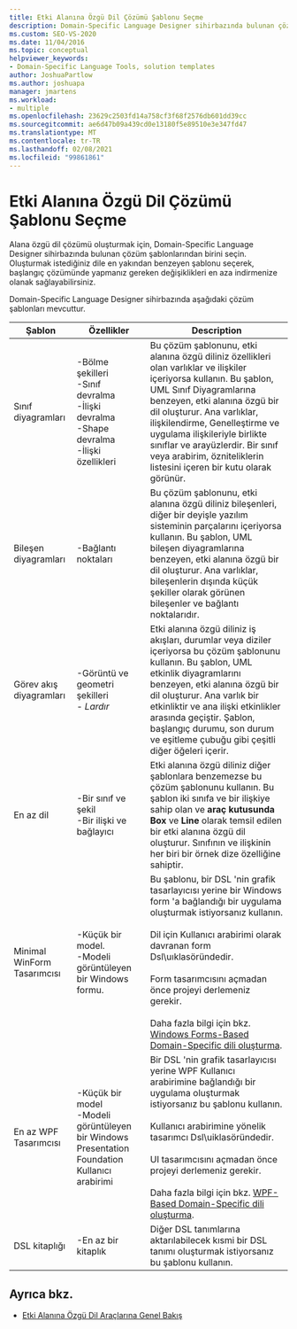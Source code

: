 ```yaml
---
title: Etki Alanına Özgü Dil Çözümü Şablonu Seçme
description: Domain-Specific Language Designer sihirbazında bulunan çözüm şablonlarından birini seçerek, etki alanına özgü dil çözümü oluşturmayı öğrenin.
ms.custom: SEO-VS-2020
ms.date: 11/04/2016
ms.topic: conceptual
helpviewer_keywords:
- Domain-Specific Language Tools, solution templates
author: JoshuaPartlow
ms.author: joshuapa
manager: jmartens
ms.workload:
- multiple
ms.openlocfilehash: 23629c2503fd14a758cf3f68f2576db601dd39cc
ms.sourcegitcommit: ae6d47b09a439cd0e13180f5e89510e3e347fd47
ms.translationtype: MT
ms.contentlocale: tr-TR
ms.lasthandoff: 02/08/2021
ms.locfileid: "99861861"
---
```

# <a name="choosing-a-domain-specific-language-solution-template"></a>Etki Alanına Özgü Dil Çözümü Şablonu Seçme
Alana özgü dil çözümü oluşturmak için, Domain-Specific Language Designer sihirbazında bulunan çözüm şablonlarından birini seçin. Oluşturmak istediğiniz dile en yakından benzeyen şablonu seçerek, başlangıç çözümünde yapmanız gereken değişiklikleri en aza indirmenize olanak sağlayabilirsiniz.

 Domain-Specific Language Designer sihirbazında aşağıdaki çözüm şablonları mevcuttur.

|Şablon|Özellikler|Description|
|-|-|-|
|Sınıf diyagramları|-Bölme şekilleri<br />-Sınıf devralma<br />-İlişki devralma<br />-Shape devralma<br />-İlişki özellikleri|Bu çözüm şablonunu, etki alanına özgü diliniz özellikleri olan varlıklar ve ilişkiler içeriyorsa kullanın. Bu şablon, UML Sınıf Diyagramlarına benzeyen, etki alanına özgü bir dil oluşturur. Ana varlıklar, ilişkilendirme, Genelleştirme ve uygulama ilişkileriyle birlikte sınıflar ve arayüzlerdir. Bir sınıf veya arabirim, özniteliklerin listesini içeren bir kutu olarak görünür.|
|Bileşen diyagramları|-Bağlantı noktaları|Bu çözüm şablonunu, etki alanına özgü diliniz bileşenleri, diğer bir deyişle yazılım sisteminin parçalarını içeriyorsa kullanın. Bu şablon, UML bileşen diyagramlarına benzeyen, etki alanına özgü bir dil oluşturur. Ana varlıklar, bileşenlerin dışında küçük şekiller olarak görünen bileşenler ve bağlantı noktalarıdır.|
|Görev akış diyagramları|-Görüntü ve geometri şekilleri<br />-   *Lardır*|Etki alanına özgü diliniz iş akışları, durumlar veya diziler içeriyorsa bu çözüm şablonunu kullanın. Bu şablon, UML etkinlik diyagramlarını benzeyen, etki alanına özgü bir dil oluşturur. Ana varlık bir etkinliktir ve ana ilişki etkinlikler arasında geçiştir. Şablon, başlangıç durumu, son durum ve eşitleme çubuğu gibi çeşitli diğer öğeleri içerir.|
|En az dil|-Bir sınıf ve şekil<br />-Bir ilişki ve bağlayıcı|Etki alanına özgü diliniz diğer şablonlara benzemezse bu çözüm şablonunu kullanın. Bu şablon iki sınıfa ve bir ilişkiye sahip olan ve **araç** **kutusunda Box** ve **Line** olarak temsil edilen bir etki alanına özgü dil oluşturur. Sınıfının ve ilişkinin her biri bir örnek dize özelliğine sahiptir.|
|Minimal WinForm Tasarımcısı|-Küçük bir model.<br />-Modeli görüntüleyen bir Windows formu.|Bu şablonu, bir DSL 'nin grafik tasarlayıcısı yerine bir Windows form 'a bağlandığı bir uygulama oluşturmak istiyorsanız kullanın.<br /><br /> Dil için Kullanıcı arabirimi olarak davranan form Dsl\uıklasöründedir.<br /><br /> Form tasarımcısını açmadan önce projeyi derlemeniz gerekir.<br /><br /> Daha fazla bilgi için bkz. [Windows Forms-Based Domain-Specific dili oluşturma](../modeling/creating-a-windows-forms-based-domain-specific-language.md).|
|En az WPF Tasarımcısı|-Küçük bir model<br />-Modeli görüntüleyen bir Windows Presentation Foundation Kullanıcı arabirimi|Bir DSL 'nin grafik tasarlayıcısı yerine WPF Kullanıcı arabirimine bağlandığı bir uygulama oluşturmak istiyorsanız bu şablonu kullanın.<br /><br /> Kullanıcı arabirimine yönelik tasarımcı Dsl\uiklasöründedir.<br /><br /> UI tasarımcısını açmadan önce projeyi derlemeniz gerekir.<br /><br /> Daha fazla bilgi için bkz. [WPF-Based Domain-Specific dili oluşturma](../modeling/creating-a-wpf-based-domain-specific-language.md).|
|DSL kitaplığı|-En az bir kitaplık|Diğer DSL tanımlarına aktarılabilecek kısmi bir DSL tanımı oluşturmak istiyorsanız bu şablonu kullanın.|

## <a name="see-also"></a>Ayrıca bkz.

- [Etki Alanına Özgü Dil Araçlarına Genel Bakış](../modeling/overview-of-domain-specific-language-tools.md)
